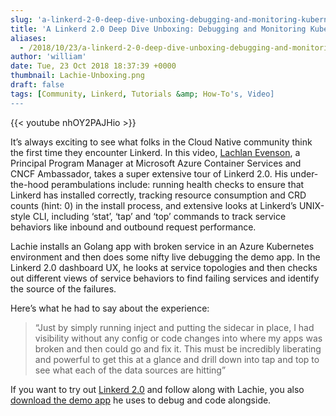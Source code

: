 ```yaml
---
slug: 'a-linkerd-2-0-deep-dive-unboxing-debugging-and-monitoring-kubernetes-services-on-azure'
title: 'A Linkerd 2.0 Deep Dive Unboxing: Debugging and Monitoring Kubernetes Services on Azure'
aliases:
  - /2018/10/23/a-linkerd-2-0-deep-dive-unboxing-debugging-and-monitoring-kubernetes-services-on-azure/
author: 'william'
date: Tue, 23 Oct 2018 18:37:39 +0000
thumbnail: Lachie-Unboxing.png
draft: false
tags: [Community, Linkerd, Tutorials &amp; How-To's, Video]
---
```


{{< youtube nhOY2PAJHio >}}

It’s always exciting to see what folks in the Cloud Native community think the first time they encounter Linkerd. In this video, [Lachlan Evenson](https://twitter.com/LachlanEvenson/status/1047636507509420032), a Principal Program Manager at Microsoft Azure Container Services and CNCF Ambassador, takes a super extensive tour of Linkerd 2.0. His under-the-hood perambulations include: running health checks to ensure that Linkerd has installed correctly, tracking resource consumption and CRD counts (hint: 0) in the install process, and extensive looks at Linkerd’s UNIX-style CLI, including ‘stat’, ‘tap’ and ‘top’ commands to track service behaviors like inbound and outbound request performance.

Lachie installs an Golang app with broken service in an Azure Kubernetes environment and then does some nifty live debugging the demo app. In the Linkerd 2.0 dashboard UX, he looks at service topologies and then checks out different views of service behaviors to find failing services and identify the source of the failures.

Here’s what he had to say about the experience:

> “Just by simply running inject and putting the sidecar in place, I had visibility without any config or code changes into where my apps was broken and then could go and fix it. This must be incredibly liberating and powerful to get this at a glance and drill down into tap and top to see what each of the data sources are hitting”

If you want to try out [Linkerd 2.0](https://github.com/linkerd/linkerd2) and follow along with Lachie, you also [download the demo app](https://github.com/BuoyantIO/emojivoto) he uses to debug and code alongside.
